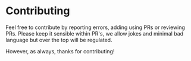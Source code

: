 # Contributing

Feel free to contribute by reporting errors, adding using PRs or reviewing PRs. Please keep it sensible within PR's, we allow jokes and minimal bad language but over the top will be regulated. 

However, as always, thanks for contributing!